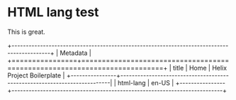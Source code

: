 # HTML lang test

This is great.

+-------------------------------------------------------------------------------------------+
| Metadata                                                                                  |
+================+==========================================================================+
| title          | Home \| Helix Project Boilerplate                                        |
+----------------+--------------------------------------------------------------------------|
| html-lang      | en-US                                                                    |
+----------------+--------------------------------------------------------------------------+
